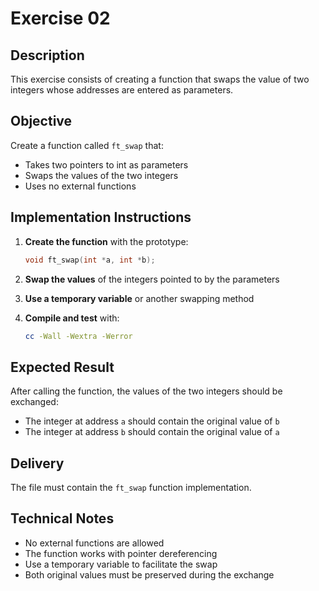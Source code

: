 # Exercise 02

## Description

This exercise consists of creating a function that swaps the value of two integers whose addresses are entered as parameters.

## Objective

Create a function called `ft_swap` that:
- Takes two pointers to int as parameters
- Swaps the values of the two integers
- Uses no external functions

## Implementation Instructions

1. **Create the function** with the prototype:
   ```c
   void ft_swap(int *a, int *b);
   ```

2. **Swap the values** of the integers pointed to by the parameters

3. **Use a temporary variable** or another swapping method

4. **Compile and test** with:
   ```bash
   cc -Wall -Wextra -Werror
   ```

## Expected Result

After calling the function, the values of the two integers should be exchanged:
- The integer at address `a` should contain the original value of `b`
- The integer at address `b` should contain the original value of `a`

## Delivery

The file must contain the `ft_swap` function implementation.

## Technical Notes

- No external functions are allowed
- The function works with pointer dereferencing
- Use a temporary variable to facilitate the swap
- Both original values must be preserved during the exchange
